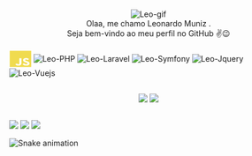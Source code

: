 ### 
<div style="display: inline">
  <div align="center" width="50%"><img src="https://i.picasion.com/pic92/59ec3e650ab9c78dc557c5c0557efc60.gif" width="150" height="150" alt="Leo-gif"/></div>
  <div align="center" width="50%"><span> Olaa, me chamo Leonardo Muniz .<br> Seja bem-vindo ao meu perfil no GitHub ✌😉</span></div>
</div>
<div align="center" style="display: inline"><br>
  <img align="center" alt="Leo-Js" height="30" width="40" src="https://raw.githubusercontent.com/devicons/devicon/master/icons/javascript/javascript-plain.svg">
  <img align="center" alt="Leo-PHP" height="30" width="40" src="https://cdn.jsdelivr.net/gh/devicons/devicon/icons/php/php-plain.svg">
  <img align="center" alt="Leo-Laravel" height="30" width="40" src="https://cdn.jsdelivr.net/gh/devicons/devicon/icons/laravel/laravel-plain-wordmark.svg" />
  <img align="center" alt="Leo-Symfony" height="30" width="40" src="https://cdn.jsdelivr.net/gh/devicons/devicon/icons/symfony/symfony-original-wordmark.svg" />
  <img align="center" alt="Leo-Jquery" height="30" width="40" src="https://cdn.jsdelivr.net/gh/devicons/devicon/icons/jquery/jquery-plain-wordmark.svg" />
  <img align="center" alt="Leo-Vuejs" height="30" width="40" src="https://cdn.jsdelivr.net/gh/devicons/devicon/icons/vuejs/vuejs-original-wordmark.svg" />
</div>

##

<div align="center">
  <a href="https://github.com/leonardommuniz"></a>
  <img height="180em" src="https://github-readme-stats.vercel.app/api?username=leonardommuniz&show_icons=true&theme=dark&include_all_commits=true&count_private=true"/>
  <img height="180em" src="https://github-readme-stats.vercel.app/api/top-langs/?username=leonardommuniz&layout=compact&langs_count=5&theme=dark"/>
</div>
  
##
 
<div> 
 <a href="https://discord.gg/MNXWXZuz" target="_blank"><img src="https://img.shields.io/badge/Discord-7289DA?style=for-the-badge&logo=discord&logoColor=white" target="_blank"></a> 
  <a href = "mailto:leonardomuniz1info@gmail.com"><img src="https://img.shields.io/badge/Gmail-D14836?style=for-the-badge&logo=gmail&logoColor=white" target="_blank"></a>
  <a href="https://www.linkedin.com/in/leoomuniz/" target="_blank"><img src="https://img.shields.io/badge/-LinkedIn-%230077B5?style=for-the-badge&logo=linkedin&logoColor=white" target="_blank"></a> 
 
  ![Snake animation](https://github.com/leonardommuniz/leonardommuniz/blob/output/github-contribution-grid-snake.svg)
 
</div>
